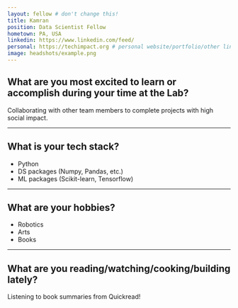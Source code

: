 ```yaml
---
layout: fellow # don't change this! 
title: Kamran 
position: Data Scientist Fellow
hometown: PA, USA
linkedin: https://www.linkedin.com/feed/ 
personal: https://techimpact.org # personal website/portfolio/other link
image: headshots/example.png
--- 
```


## What are you most excited to learn or accomplish during your time at the Lab? 
Collaborating with other team members to complete projects with high social impact.
 

---

## What is your tech stack? 
* Python
* DS packages (Numpy, Pandas, etc.)
* ML packages (Scikit-learn, Tensorflow)

---

## What are your hobbies?  
* Robotics
* Arts
* Books

---

## What are you reading/watching/cooking/building lately? 
Listening to book summaries from Quickread!